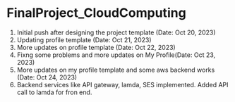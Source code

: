 # FinalProject_CloudComputing
 1. Initial push after designing the project template (Date: Oct 20, 2023)
 2. Updating profile template (Date: Oct 21, 2023)
 3. More updates on profile template (Date: Oct 22, 2023)
 4. Fixng some problems and more updates on My Profile(Date: Oct 23, 2023)
 5. More updates on my profile template and some aws backend works (Date: Oct 24, 2023)
 6. Backend services like API gateway, lamda, SES implemented. Added API call to lamda for fron end. 
